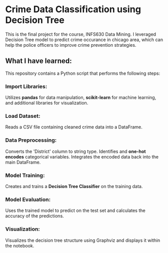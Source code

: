 # Crime Data Classification using Decision Tree
This is the final project for the course, INFS630 Data Mining. I leveraged Decision Tree model to predict crime occurance in chicago area, which can help the police officers to improve crime prevention strategies.

## What I have learned:
This repository contains a Python script that performs the following steps:

### Import Libraries: 
Utilizes **pandas** for data manipulation, **scikit-learn** for machine learning, and additional libraries for visualization.
### Load Dataset: 
Reads a CSV file containing cleaned crime data into a DataFrame.
### Data Preprocessing:
Converts the 'District' column to string type.
Identifies and **one-hot encodes** categorical variables.
Integrates the encoded data back into the main DataFrame.
### Model Training: 
Creates and trains a **Decision Tree Classifier** on the training data.
### Model Evaluation: 
Uses the trained model to predict on the test set and calculates the accuracy of the predictions.
### Visualization: 
Visualizes the decision tree structure using Graphviz and displays it within the notebook.
